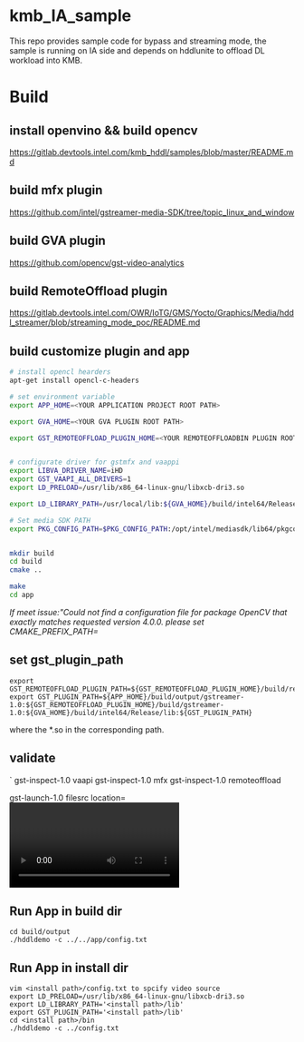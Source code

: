 # kmb_IA_sample

This repo provides sample code for bypass and streaming mode, the sample is running on IA side and depends on hddlunite to offload DL workload into KMB.

# Build

## install openvino && build opencv
<https://gitlab.devtools.intel.com/kmb_hddl/samples/blob/master/README.md>

## build mfx plugin
<https://github.com/intel/gstreamer-media-SDK/tree/topic_linux_and_window>

## build GVA plugin
<https://github.com/opencv/gst-video-analytics> 

## build RemoteOffload plugin
<https://gitlab.devtools.intel.com/OWR/IoTG/GMS/Yocto/Graphics/Media/hddl_streamer/blob/streaming_mode_poc/README.md>


## build customize plugin and app 

```sh
# install opencl hearders
apt-get install opencl-c-headers

# set environment variable
export APP_HOME=<YOUR APPLICATION PROJECT ROOT PATH>

export GVA_HOME=<YOUR GVA PLUGIN ROOT PATH>

export GST_REMOTEOFFLOAD_PLUGIN_HOME=<YOUR REMOTEOFFLOADBIN PLUGIN ROOT PATH>


# configurate driver for gstmfx and vaappi
export LIBVA_DRIVER_NAME=iHD
export GST_VAAPI_ALL_DRIVERS=1
export LD_PRELOAD=/usr/lib/x86_64-linux-gnu/libxcb-dri3.so

export LD_LIBRARY_PATH=/usr/local/lib:${GVA_HOME}/build/intel64/Release/lib:${LD_LIBRARY_PATH}

# Set media SDK PATH
export PKG_CONFIG_PATH=$PKG_CONFIG_PATH:/opt/intel/mediasdk/lib64/pkgconfig


mkdir build
cd build
cmake ..

make
cd app
```

*If meet issue:"Could not find a configuration file for package OpenCV that exactly matches requested version 4.0.0. please set CMAKE_PREFIX_PATH=<YOUR CUSTOM COMPILED OPENCV-4.0.0 INSTALL DIR>*

## set gst_plugin_path
```
export GST_REMOTEOFFLOAD_PLUGIN_PATH=${GST_REMOTEOFFLOAD_PLUGIN_HOME}/build/remoteoffloadext
export GST_PLUGIN_PATH=${APP_HOME}/build/output/gstreamer-1.0:${GST_REMOTEOFFLOAD_PLUGIN_HOME}/build/gstreamer-1.0:${GVA_HOME}/build/intel64/Release/lib:${GST_PLUGIN_PATH}
```
where the *.so in the corresponding path.

## validate
`
gst-inspect-1.0 vaapi
gst-inspect-1.0 mfx
gst-inspect-1.0 remoteoffload

gst-launch-1.0 filesrc location=<video path>/video.mp4 ! qtdemux  ! h264parse ! mfxh264dec ! inference ! osdparser ! mfxsink
`

## Run App in build dir


``` 
cd build/output
./hddldemo -c ../../app/config.txt 
```

## Run App in install dir

```
vim <install path>/config.txt to spcify video source
export LD_PRELOAD=/usr/lib/x86_64-linux-gnu/libxcb-dri3.so
export LD_LIBRARY_PATH='<install path>/lib'
export GST_PLUGIN_PATH='<install path>/lib'
cd <install path>/bin
./hddldemo -c ../config.txt
```
